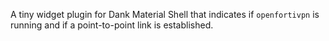 A tiny widget plugin for Dank Material Shell that indicates if `openfortivpn` is running and if a point-to-point link is established.
